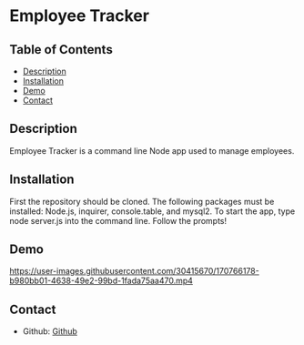 # Employee Tracker

    

  ## Table of Contents
  * [Description](#description)
  * [Installation](#instructions)
  * [Demo](#demo)
  * [Contact](#contact)


  ## Description 
  Employee Tracker is a command line Node app used to manage employees. 

  ## Installation
  First the repository should be cloned. The following packages must be installed: Node.js, inquirer, console.table, and mysql2.  To start the app, type node server.js into the command line.  Follow the prompts!  

  ## Demo
  

https://user-images.githubusercontent.com/30415670/170766178-b980bb01-4638-49e2-99bd-1fada75aa470.mp4


  
  ## Contact 
  - Github: [Github](https://github.com/arankin7)

